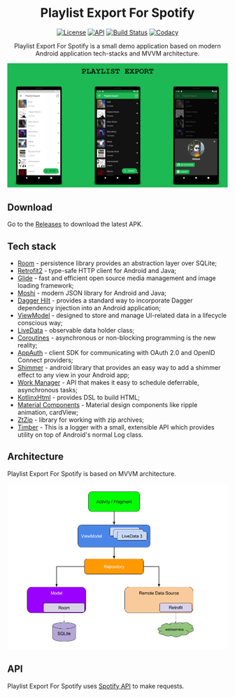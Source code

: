 <h1 align="center">Playlist Export For Spotify</h1>

<p align="center">
  <a href="https://opensource.org/licenses/Apache-2.0"><img alt="License" src="https://img.shields.io/badge/License-Apache%202.0-blue.svg"/></a>
  <a href="https://android-arsenal.com/api?level=21"><img alt="API" src="https://img.shields.io/badge/API-21%2B-brightgreen.svg?style=flat"/></a>
  <a href="https://github.com/WiMank/Playlist-Export-For-Spotify/actions"><img alt="Build Status" src="https://github.com/WiMank/Playlist-Export-For-Spotify/workflows/Android%20CI/badge.svg"/></a> 
  <a href="https://app.codacy.com/manual/WiMank/Playlist-Export-For-Spotify?utm_source=github.com&utm_medium=referral&utm_content=WiMank/Playlist-Export-For-Spotify&utm_campaign=Badge_Grade_Dashboard"><img alt="Codacy" src="https://api.codacy.com/project/badge/Grade/3da0b2b4662e4ec08722b73088a7d1fe"/></a> 

<p align="center">  
Playlist Export For Spotify is a small demo application based on modern Android application tech-stacks and MVVM architecture.
</p>

<p align="center">
<img src="/previews/scr.png"/>
</p>

## Download
Go to the [Releases](https://github.com/WiMank/Playlist-Export-For-Spotify/releases) to download the latest APK.  

## Tech stack  
* [Room](https://developer.android.com/topic/libraries/architecture/room) - persistence library provides an abstraction layer over SQLite;  
* [Retrofit2](https://github.com/square/retrofit) - type-safe HTTP client for Android and Java;  
* [Glide](https://github.com/bumptech/glide) - fast and efficient open source media management and image loading framework;  
* [Moshi](https://github.com/square/moshi/) - modern JSON library for Android and Java;  
* [Dagger Hilt](https://dagger.dev/hilt/) - provides a standard way to incorporate Dagger dependency injection into an Android application;  
* [ViewModel](https://developer.android.com/topic/libraries/architecture/viewmodel) - designed to store and manage UI-related data in a lifecycle conscious way;  
* [LiveData](https://developer.android.com/topic/libraries/architecture/livedata) - observable data holder class;  
* [Coroutines](https://github.com/Kotlin/kotlinx.coroutines) - asynchronous or non-blocking programming is the new reality;  
* [AppAuth](https://github.com/openid/AppAuth-Android) - client SDK for communicating with OAuth 2.0 and OpenID Connect providers;  
* [Shimmer](https://github.com/facebook/shimmer-android) - android library that provides an easy way to add a shimmer effect to any view in your Android app;  
* [Work Manager](https://developer.android.com/topic/libraries/architecture/workmanager) - API that makes it easy to schedule deferrable, asynchronous tasks;  
* [KotlinxHtml](https://github.com/Kotlin/kotlinx.html) - provides DSL to build HTML;  
* [Material Components](https://github.com/material-components/material-components-android) - Material design components like ripple animation, cardView;  
* [ZtZip](https://github.com/zeroturnaround/zt-zip) - library for working with zip archives;  
* [Timber](https://github.com/JakeWharton/timber) - This is a logger with a small, extensible API which provides utility on top of Android's normal Log class.  
 
## Architecture
Playlist Export For Spotify is based on MVVM architecture.

![architecture](/previews/final-architecture.png)  

## API
Playlist Export For Spotify uses [Spotify API](https://developer.spotify.com/documentation/web-api/) to make requests.  
